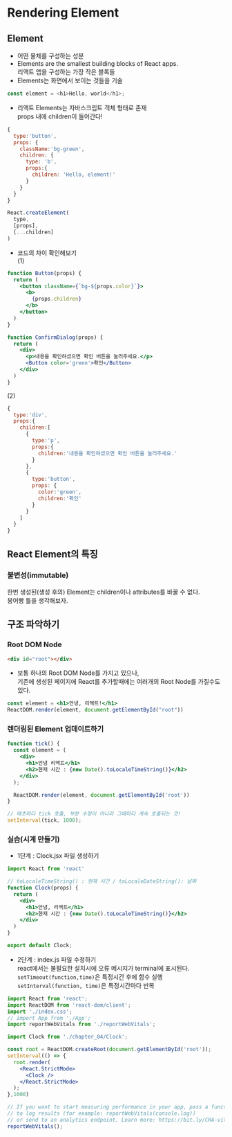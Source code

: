 # Rendering Element

## Element
- 어떤 물체를 구성하는 성분
- Elements are the smallest building blocks of React apps.  
리액트 앱을 구성하는 가장 작은 블록들
- Elements는 화면에서 보이는 것들을 기술
```js
const element = <h1>Hello, world</h1>;
```
- 리액트 Elements는 자바스크립트 객체 형태로 존재  
props 내에 children이 들어간다!
```jsx
{
  type:'button',
  props: {
    className:'bg-green',
    children: {
      type: 'b',
      props:{
        children: 'Hello, element!'
      }
    }
  }
}
```
```jsx
React.createElement(
  type,
  [props],
  [...children]
)
```
- 코드의 차이 확인해보기  
(1)
```jsx
function Button(props) {
  return (
    <button className={`bg-${props.color}`}>
      <b>
        {props.children}
      </b>
    </button>
  )
}

function ConfirmDialog(props) {
  return (
    <div>
      <p>내용을 확인하셨으면 확인 버튼을 눌러주세요.</p>
      <Button color='green'>확인</Button>
    </div>
  )
}
```  
(2)
```jsx
{
  type:'div',
  props:{
    children:[
      {
        type:'p',
        props:{
          children:'내용을 확인하셨으면 확인 버튼을 눌러주세요.'
        }
      },
      {
        type:'button',
        props: {
          color:'green',
          children:'확인'
        }
      }
    ]
  }
}
```
## React Element의 특징
### 불변성(immutable)  
한번 생성된(생성 후의) Element는 children이나 attributes를 바꿀 수 없다.  
붕어빵 틀을 생각해보자.

## 구조 파악하기
### Root DOM Node
```html
<div id="root"></div>
```
- 보통 하나의 Root DOM Node를 가지고 있으나,  
기존에 생성된 페이지에 React를 추가할때에는 여러개의 Root Node를 가질수도 있다.
```jsx
const element = <h1>안녕, 리액트!</h1>
ReactDOM.render(element, document.getElementById("root"))
```
### 렌더링된 Element 업데이트하기
```jsx
function tick() {
  const element = (
    <div>
      <h1>안녕 리엑트</h1>
      <h2>현재 시간 : {new Date().toLocaleTimeString()}</h2>
    </div>
  );

  ReactDOM.render(element, document.getElementById('root'))
}

// 매초마다 tick 호출, 부분 수정이 아니라 그때마다 계속 호출되는 것!
setInterval(tick, 1000); 
```

### 실습(시계 만들기)
- 1단계 : Clock.jsx 파일 생성하기
```jsx
import React from 'react'

// toLocaleTimeString() : 현재 시간 / toLocaleDateString(): 날짜
function Clock(props) {
  return (
    <div>
      <h1>안녕, 리액트</h1>
      <h2>현재 시간 : {new Date().toLocaleTimeString()}</h2>
    </div>
  )
}

export default Clock;
```
- 2단계 : index.js 파일 수정하기  
react에서는 불필요한 설치시에 오류 메시지가 terminal에 표시된다.  
```setTimeout(function,time)```은 특정시간 후에 함수 실행  
```setInterval(function, time)```은 특정시간마다 반복

```jsx
import React from 'react';
import ReactDOM from 'react-dom/client';
import './index.css';
// import App from './App';
import reportWebVitals from './reportWebVitals';

import Clock from './chapter_04/Clock';

const root = ReactDOM.createRoot(document.getElementById('root'));
setInterval(() => {
  root.render(
    <React.StrictMode>
      <Clock />
    </React.StrictMode>
  );
},1000)

// If you want to start measuring performance in your app, pass a function
// to log results (for example: reportWebVitals(console.log))
// or send to an analytics endpoint. Learn more: https://bit.ly/CRA-vitals
reportWebVitals();
```